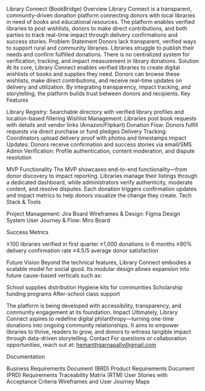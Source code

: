 Library Connect (BookBridge)
Overview
Library Connect is a transparent, community-driven donation platform connecting donors with local libraries in need of books and educational resources. The platform enables verified libraries to post wishlists, donors to make direct contributions, and both parties to track real-time impact through delivery confirmations and success stories.
Problem Statement
Donors lack transparent, verified ways to support rural and community libraries. Libraries struggle to publish their needs and confirm fulfilled donations. There is no centralized system for verification, tracking, and impact measurement in library donations.
Solution
At its core, Library Connect enables verified libraries to create digital wishlists of books and supplies they need. Donors can browse these wishlists, make direct contributions, and receive real-time updates on delivery and utilization. By integrating transparency, impact tracking, and storytelling, the platform builds trust between donors and recipients.
Key Features

Library Registry: Searchable directory with verified library profiles and location-based filtering
Wishlist Management: Libraries post book requests with details and vendor links (Amazon/Flipkart)
Donation Flow: Donors fulfill requests via direct purchase or fund pledges
Delivery Tracking: Coordinators upload delivery proof with photos and timestamps
Impact Updates: Donors receive confirmation and success stories via email/SMS
Admin Verification: Profile authentication, content moderation, and dispute resolution

MVP Functionality
The MVP showcases end-to-end functionality—from donor discovery to impact reporting. Libraries manage their listings through a dedicated dashboard, while administrators verify authenticity, moderate content, and resolve disputes. Each donation triggers confirmation updates and impact metrics to help donors visualize the change they create.
Tech Stack & Tools

Project Management: Jira Board
Wireframes & Design: Figma Design System
User Journey & Flow: Miro Board

Success Metrics

≥100 libraries verified in first quarter
≥1,000 donations in 6 months
≥90% delivery confirmation rate
≥4.5/5 average donor satisfaction

Future Vision
Beyond the technical features, Library Connect embodies a scalable model for social good. Its modular design allows expansion into future cause-based verticals such as:

School supplies distribution
Hygiene kits for communities
Scholarship funding programs
After-school class support

The platform is being developed with accessibility, transparency, and community engagement at its foundation.
Impact
Ultimately, Library Connect aspires to redefine digital philanthropy—turning one-time donations into ongoing community relationships. It aims to empower libraries to thrive, readers to grow, and donors to witness tangible impact through data-driven storytelling.
Contact
For questions or collaboration opportunities, reach out at: hemanthgarnapally@gmail.com

Documentation

Business Requirements Document (BRD)
Product Requirements Document (PRD)
Requirements Traceability Matrix (RTM)
User Stories with Acceptance Criteria
Wireframes and User Journey Maps
